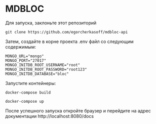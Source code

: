 # MDBLOC

Для запуска, заклоньте этот репозиторий

```
git clone https://github.com/egorcherkasoff/mdbloc-api
```

Затем, создайте в корне проекта .env файл со следующим содержимым:

```
MONGO_URL="mongo"
MONGO_PORT="27017"
MONGO_INITDB_ROOT_USERNAME="root"
MONGO_INITDB_ROOT_PASSWORD="root123"
MONGO_INITDB_DATABASE="bloc"
```

Запустите контейнеры:

```
docker-compose build
```

```
docker-compose up
```

После успешного запуска откройте браузер и перейдите на адрес документации http://localhost:8080/docs